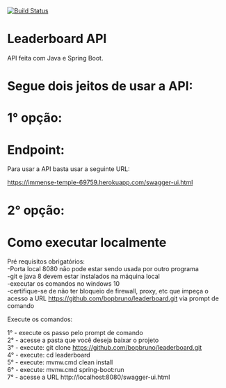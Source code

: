 [![Build Status](https://travis-ci.org/bopbruno/leaderboard.svg?branch=master)](https://travis-ci.org/bopbruno/leaderboard)

# Leaderboard API
API feita com Java e Spring Boot.

# Segue dois jeitos de usar a API:

# 1° opção:

# Endpoint:
Para usar a API basta usar a seguinte URL:  

https://immense-temple-69759.herokuapp.com/swagger-ui.html  


# 2° opção:
# Como executar localmente

Pré requisitos obrigatórios:  
	-Porta local 8080 não pode estar sendo usada por outro programa  
	-git e java 8 devem estar instalados na máquina local  
	-executar os comandos no windows 10  
	-certifique-se de não ter bloqueio de firewall, proxy, etc que impeça o acesso a URL https://github.com/bopbruno/leaderboard.git via prompt de comando  
	
Execute os comandos:

1° - execute os passo pelo prompt de comando  
2° - acesse a pasta que você deseja baixar o projeto  
3° - execute: git clone https://github.com/bopbruno/leaderboard.git  
4° - execute: cd leaderboard  
5° - execute: mvnw.cmd clean install  
6° - execute: mvnw.cmd spring-boot:run  
7° - acesse a URL http://localhost:8080/swagger-ui.html  
